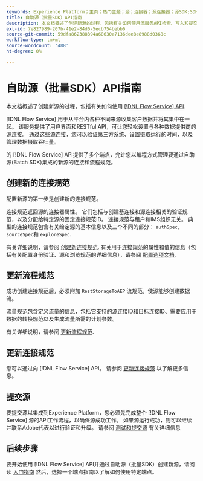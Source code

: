 ```yaml
---
keywords: Experience Platform；主页；热门主题；源；连接器；源连接器；源SDK;SDK
title: 自助源（批量SDK）API指南
description: 本文档概述了创建新源的过程，包括有关如何使用流服务API检索、写入和提交新连接规范的步骤。
exl-id: 7e827989-207b-41e2-84d6-5ecb754bebb6
source-git-commit: 59dfa862388394a68630a7136dee8e8988d0368c
workflow-type: tm+mt
source-wordcount: '488'
ht-degree: 0%

---
```


# 自助源（批量SDK）API指南

本文档概述了创建新源的过程，包括有关如何使用 [[!DNL Flow Service] API](https://www.adobe.io/experience-platform-apis/references/flow-service/).

[!DNL Flow Service] 用于从平台内各种不同来源收集客户数据并将其集中在一起。 该服务提供了用户界面和RESTful API，可让您轻松设置与各种数据提供商的源连接。 通过这些源连接，您可以验证第三方系统、设置摄取运行的时间，以及管理数据摄取吞吐量。

的 [!DNL Flow Service] API提供了多个端点，允许您以编程方式管理要通过自助源(Batch SDK)集成的新源的连接和流程规范。

## 创建新的连接规范

配置新源的第一步是创建新的连接规范。

连接规范返回源的连接器属性。 它们包括与创建基连接和源连接相关的验证规范，以及分配给特定源的固定连接规范ID。 连接规范与租户和IMS组织无关。 典型的连接规范包含有关给定源的基本信息以及三个不同的部分： `authSpec`, `sourceSpec`和 `exploreSpec`.

有关详细说明，请参阅 [创建新连接规范](./create.md). 有关用于连接规范的属性和值的信息（包括有关配置身份验证、源和浏览规范的详细信息），请参阅 [配置选项文档](../config/config.md).

## 更新流程规范

成功创建连接规范后，必须附加 `RestStorageToAEP` 流规范，使源能够创建数据流。

流量规范包含定义流量的信息，包括它支持的源连接ID和目标连接ID、需要应用于数据的转换规范以及生成流量所需的计划参数。

有关详细说明，请参阅 [更新流程规范](./update-flow-specs.md).

## 更新连接规范

您可以通过向 [!DNL Flow Service] API。 请参阅 [更新连接规范](./update-connection-specs.md) 以了解更多信息。

## 提交源

要提交源以集成到Experience Platform，您必须先完成整个 [!DNL Flow Service] 源的API工作流程，以确保源成功工作。 如果源运行成功，则可以继续并联系Adobe代表以进行验证和升级。 请参阅 [测试和提交源](./submit.md) 有关详细信息

## 后续步骤

要开始使用 [!DNL Flow Service] API并通过自助源（批量SDK）创建新源，请阅读 [入门指南](./getting-started.md) 然后，选择一个端点指南以了解如何使用特定端点。
